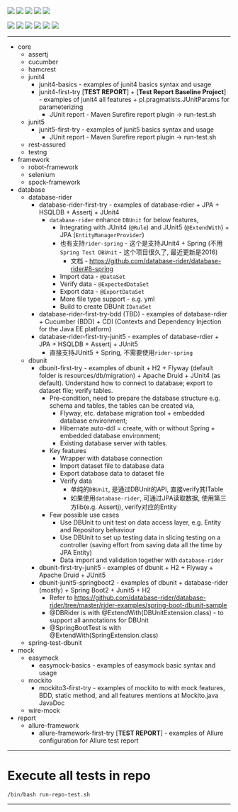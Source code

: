 ![](https://img.shields.io/badge/language-java-blue)
![](https://img.shields.io/badge/technology-junit5,%20junit4,%20surefire--report,%20database--rider,%20dbunit,%20mockito,%20allure-blue)
![](https://img.shields.io/badge/development%20year-2020-orange)
![](https://img.shields.io/badge/contributor-shijian%20su-purple)
![](https://img.shields.io/badge/license-MIT-lightgrey)

![](https://img.shields.io/github/languages/top/shijiansu/test-java)
![](https://img.shields.io/github/languages/count/shijiansu/test-java)
![](https://img.shields.io/github/languages/code-size/shijiansu/test-java)
![](https://img.shields.io/github/repo-size/shijiansu/test-java)
![](https://img.shields.io/github/last-commit/shijiansu/test-java?color=red)
![](https://github.com/shijiansu/test-java/workflows/ci%20build/badge.svg)

--------------------------------------------------------------------------------

- core
  - assertj
  - cucumber
  - hamcrest
  - junit4
    - junit4-basics - examples of junit4 basics syntax and usage
    - junit4-first-try [**TEST REPORT**] + [**Test Report Baseline Project**] - examples of junit4 all features + pl.pragmatists.JUnitParams for parameterizing
      - JUnit report - Maven Surefire report plugin -> run-test.sh
  - junit5
    - junit5-first-try - examples of junit5 basics syntax and usage
      - JUnit report - Maven Surefire report plugin -> run-test.sh
  - rest-assured
  - testng
- framework
  - robot-framework
  - selenium
  - spock-framework
- database
  - database-rider
    - database-rider-first-try - examples of database-rdier + JPA + HSQLDB + Assertj + JUnit4
      - `database-rider` enhance `DBUnit` for below features,
        - Integrating with JUnit4 (`@Rule`) and JUnit5 (`@ExtendWith`) + JPA (`EntityManagerProvider`)
        - 也有支持`rider-spring` - 这个是支持JUnit4 + Spring (不用`Spring Test DBUnit` - 这个项目很久了, 最近更新是2016)
          - 文档 - <https://github.com/database-rider/database-rider#8-spring>
        - Import data - `@DataSet`
        - Verify data - `@ExpectedDataSet`
        - Export data - `@ExportDataSet`
        - More file type support - e.g. yml
        - Build to create DBUnit `IDataSet`
    - database-rider-first-try-bdd (TBD) - examples of database-rdier + Cucumber (BDD) + CDI (Contexts and Dependency Injection for the Java EE platform)
    - database-rider-first-try-junit5 - examples of database-rdier + JPA + HSQLDB + Assertj + JUnit5
      - 直接支持JUnit5 + Spring, 不需要使用`rider-spring`
  - dbunit
    - dbunit-first-try - examples of dbunit + H2 + Flyway (default folder is resources/db/migration) + Apache Druid + JUnit4 (as default). Understand how to connect to database; export to dataset file; verify tables.
      - Pre-condition, need to prepare the database structure e.g. schema and tables, the tables can be created via,
        - Flyway, etc. database migration tool + embedded database environment;
        - Hibernate auto-ddl = create, with or without Spring + embedded database environment;
        - Existing database server with tables.
      - Key features
        - Wrapper with database connection
        - Import dataset file to database data
        - Export database data to dataset file
        - Verify data
          - 单纯的`DBUnit`, 是通过DBUnit的API, 直接verify其ITable
          - 如果使用`database-rider`, 可通过JPA读取数据, 使用第三方lib(e.g. Assertj), verify对应的Entity
      - Few possible use cases
        - Use DBUnit to unit test on data access layer, e.g. Entity and Repository behaviour
        - Use DBUnit to set up testing data in slicing testing on a controller (saving effort from saving data all the time by JPA Entity)
        - Data import and validation together with `database-rider`
    - dbunit-first-try-junit5 -  examples of dbunit + H2 + Flyway + Apache Druid + JUnit5
    - dbunit-junit5-springboot2 - examples of dbunit + database-rider (mostly) + Spring Boot2 + Junit5 + H2
      - Refer to <https://github.com/database-rider/database-rider/tree/master/rider-examples/spring-boot-dbunit-sample>
      - @DBRider is with @ExtendWith(DBUnitExtension.class) - to support all annotations for DBUnit
      - @SpringBootTest is with @ExtendWith(SpringExtension.class)
  - spring-test-dbunit
- mock
  - easymock
    - easymock-basics - examples of easymock basic syntax and usage
  - mockito
    - mockito3-first-try - examples of mockito to with mock features, BDD, static method, and all features mentions at Mockito.java JavaDoc
  - wire-mock
- report
  - allure-framework
    - allure-framework-first-try [**TEST REPORT**] - examples of Allure configuration for Allure test report

--------------------------------------------------------------------------------

# Execute all tests in repo

`/bin/bash run-repo-test.sh`

--------------------------------------------------------------------------------
